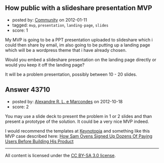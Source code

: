 ## How public with a slideshare presentation MVP

- posted by: [Community](https://stackexchange.com/users/-1/-1-community) on 2012-01-11
- tagged: `mvp`, `presentation`, `landing-page`, `slides`
- score: 1

My MVP is going to be a PPT presentation uploaded to slideshare which i could then share by email, im also going to be putting up a landing page which will be a wordpress theme that i have already chosen.

Would you embed a slideshare presentation on the landing page directly or would you keep it off the landing page?

It will be a problem presentation, possibly between 10 - 20 slides.


## Answer 43710

- posted by: [Alexandre R. L. e Marcondes](https://stackexchange.com/users/-1/19960-alexandre-r-l-e-marcondes) on 2012-10-18
- score: 2

<p>You may use a slide deck to present the problem in 1 or 2 slides and than present a prototype of the solution. It could be a very nice MVP indeed.</p>

<p>I would recommend the templates at <a href="http://keynotopia.com/" rel="nofollow">Keynotopia</a> and something like this MVP case described here: <a href="http://keynotopia.com/sam-ovens-keynotopia/" rel="nofollow">How Sam Ovens Signed Up Dozens Of Paying Users Before Building His Product</a></p>




---

All content is licensed under the [CC BY-SA 3.0 license](https://creativecommons.org/licenses/by-sa/3.0/).
